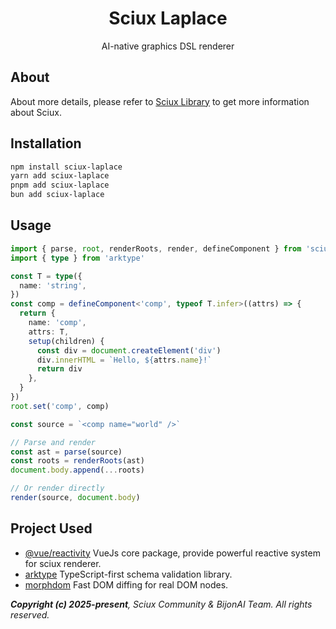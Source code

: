 <div align="center">
  <h1>Sciux Laplace</h1>
  <p>AI-native graphics DSL renderer</p>
</div>

## About

About more details, please refer to [Sciux Library](https://github.com/sciux-kit/lib) to get more information about Sciux.

## Installation

```bash
npm install sciux-laplace
yarn add sciux-laplace
pnpm add sciux-laplace
bun add sciux-laplace
```

## Usage

```typescript
import { parse, root, renderRoots, render, defineComponent } from 'sciux-laplace'
import { type } from 'arktype'

const T = type({
  name: 'string',
})
const comp = defineComponent<'comp', typeof T.infer>((attrs) => {
  return {
    name: 'comp',
    attrs: T,
    setup(children) {
      const div = document.createElement('div')
      div.innerHTML = `Hello, ${attrs.name}!`
      return div
    },
  }
})
root.set('comp', comp)

const source = `<comp name="world" />`

// Parse and render
const ast = parse(source)
const roots = renderRoots(ast)
document.body.append(...roots)

// Or render directly
render(source, document.body)
```

## Project Used

- [@vue/reactivity](https://github.com/vuejs/core) VueJs core package, provide powerful reactive system for sciux renderer.
- [arktype](https://github.com/ArkType/arktype) TypeScript-first schema validation library.
- [morphdom](https://github.com/patrick-steele-idem/morphdom) Fast DOM diffing for real DOM nodes.

***Copyright (c) 2025-present**, Sciux Community & BijonAI Team. All rights reserved.*

